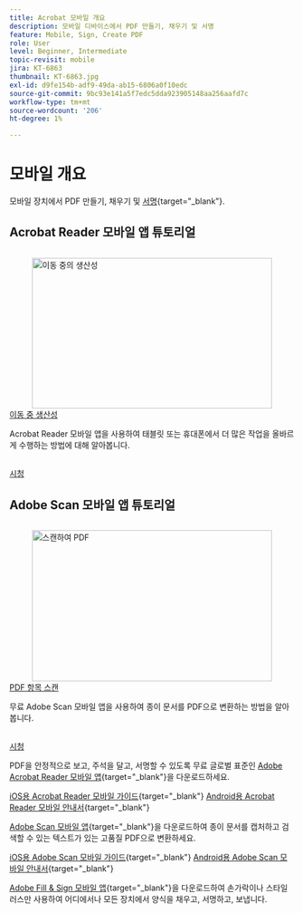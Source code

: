 ```yaml
---
title: Acrobat 모바일 개요
description: 모바일 디바이스에서 PDF 만들기, 채우기 및 서명
feature: Mobile, Sign, Create PDF
role: User
level: Beginner, Intermediate
topic-revisit: mobile
jira: KT-6863
thumbnail: KT-6863.jpg
exl-id: d9fe154b-adf9-49da-ab15-6806a0f10edc
source-git-commit: 9bc93e141a5f7edc5dda923905148aa256aafd7c
workflow-type: tm+mt
source-wordcount: '206'
ht-degree: 1%

---
```


# 모바일 개요

모바일 장치에서 PDF 만들기, 채우기 및 [서명](https://www.adobe.com/kr/acrobat/online/sign-pdf.html){target="_blank"}.

## Acrobat Reader 모바일 앱 튜토리얼

<!-- START CARDS HTML - DO NOT MODIFY BY HAND -->
<div class="columns">
    <div class="column is-half-tablet is-half-desktop is-one-third-widescreen" aria-label="Productivity on the go">
        <div class="card" style="height: 100%; display: flex; flex-direction: column; height: 100%;">
            <div class="card-image">
                <figure class="image x-is-16by9">
                    <a href="https://experienceleague.adobe.com/en/docs/document-cloud-learn/acrobat-learning/getting-started/productivity" title="이동 중의 생산성" target="_self" rel="referrer">
                        <img class="is-bordered-r-small" src="https://experienceleague.adobe.com/en/docs/document-cloud-learn/acrobat-learning/mobile/media_1baac857c8ccc7eb8f0af7c27bd123772b2d5cac4.png?width=400&format=webply&optimize=medium" alt="이동 중의 생산성"
                             style="width: 100%; aspect-ratio: 16 / 9; object-fit: cover; overflow: hidden; display: block; margin: auto;">
                    </a>
                </figure>
            </div>
            <div class="card-content is-padded-small" style="display: flex; flex-direction: column; flex-grow: 1; justify-content: space-between;">
                <div class="top-card-content">
                    <p class="headline is-size-6 has-text-weight-bold">
                        <a href="https://experienceleague.adobe.com/en/docs/document-cloud-learn/acrobat-learning/getting-started/productivity" target="_self" rel="referrer" title="이동 중의 생산성">이동 중 생산성</a>
                    </p>
                    <p class="is-size-6">Acrobat Reader 모바일 앱을 사용하여 태블릿 또는 휴대폰에서 더 많은 작업을 올바르게 수행하는 방법에 대해 알아봅니다.</p>
                </div>
                <a href="https://experienceleague.adobe.com/en/docs/document-cloud-learn/acrobat-learning/getting-started/productivity" target="_self" rel="referrer" class="spectrum-Button spectrum-Button--outline spectrum-Button--primary spectrum-Button--sizeM" style="align-self: flex-start; margin-top: 1rem;">
                    <span class="spectrum-Button-label has-no-wrap has-text-weight-bold">시청</span>
                </a>
            </div>
        </div>
    </div>
</div>
<!-- END CARDS HTML - DO NOT MODIFY BY HAND -->

## Adobe Scan 모바일 앱 튜토리얼

<!-- START CARDS HTML - DO NOT MODIFY BY HAND -->
<div class="columns">
    <div class="column is-half-tablet is-half-desktop is-one-third-widescreen" aria-label="Scan anything to PDF">
        <div class="card" style="height: 100%; display: flex; flex-direction: column; height: 100%;">
            <div class="card-image">
                <figure class="image x-is-16by9">
                    <a href="https://experienceleague.adobe.com/en/docs/document-cloud-learn/acrobat-learning/mobile/scan-mobile-app" title="스캔하여 PDF" target="_self" rel="referrer">
                        <img class="is-bordered-r-small" src="https://experienceleague.adobe.com/en/docs/document-cloud-learn/acrobat-learning/mobile/media_194c72db4bfb487b4aa16a298167469d060790c36.png?width=400&format=webply&optimize=medium" alt="스캔하여 PDF"
                             style="width: 100%; aspect-ratio: 16 / 9; object-fit: cover; overflow: hidden; display: block; margin: auto;">
                    </a>
                </figure>
            </div>
            <div class="card-content is-padded-small" style="display: flex; flex-direction: column; flex-grow: 1; justify-content: space-between;">
                <div class="top-card-content">
                    <p class="headline is-size-6 has-text-weight-bold">
                        <a href="https://experienceleague.adobe.com/en/docs/document-cloud-learn/acrobat-learning/mobile/scan-mobile-app" target="_self" rel="referrer" title="스캔하여 PDF">PDF 항목 스캔</a>
                    </p>
                    <p class="is-size-6">무료 Adobe Scan 모바일 앱을 사용하여 종이 문서를 PDF으로 변환하는 방법을 알아봅니다.</p>
                </div>
                <a href="https://experienceleague.adobe.com/en/docs/document-cloud-learn/acrobat-learning/mobile/scan-mobile-app" target="_self" rel="referrer" class="spectrum-Button spectrum-Button--outline spectrum-Button--primary spectrum-Button--sizeM" style="align-self: flex-start; margin-top: 1rem;">
                    <span class="spectrum-Button-label has-no-wrap has-text-weight-bold">시청</span>
                </a>
            </div>
        </div>
    </div>
</div>
<!-- END CARDS HTML - DO NOT MODIFY BY HAND -->

PDF을 안정적으로 보고, 주석을 달고, 서명할 수 있도록 무료 글로벌 표준인 [Adobe Acrobat Reader 모바일 앱](https://www.adobe.com/acrobat/mobile/acrobat-reader.html){target="_blank"}을 다운로드하세요.

[iOS용 Acrobat Reader 모바일 가이드](https://www.adobe.com/devnet-docs/acrobat/ios/kr/){target="_blank"}
[Android용 Acrobat Reader 모바일 안내서](https://www.adobe.com/devnet-docs/acrobat/android/kr/){target="_blank"}

[Adobe Scan 모바일 앱](https://www.adobe.com/acrobat/mobile/scanner-app.html){target="_blank"}을 다운로드하여 종이 문서를 캡처하고 검색할 수 있는 텍스트가 있는 고품질 PDF으로 변환하세요.

[iOS용 Adobe Scan 모바일 가이드](https://www.adobe.com/devnet-docs/adobescan/ios/en/){target="_blank"}
[Android용 Adobe Scan 모바일 안내서](https://www.adobe.com/devnet-docs/adobescan/android/en/){target="_blank"}

[Adobe Fill &amp; Sign 모바일 앱](https://www.adobe.com/acrobat/mobile/fill-sign-pdfs.html){target="_blank"}을 다운로드하여 손가락이나 스타일러스만 사용하여 어디에서나 모든 장치에서 양식을 채우고, 서명하고, 보냅니다.

